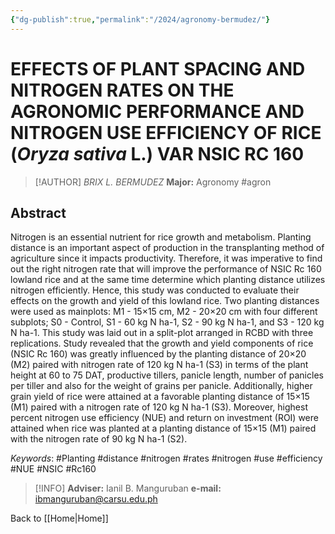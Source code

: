 ```yaml
---
{"dg-publish":true,"permalink":"/2024/agronomy-bermudez/"}
---
```


# EFFECTS OF PLANT SPACING AND NITROGEN RATES ON THE AGRONOMIC PERFORMANCE AND NITROGEN USE EFFICIENCY OF RICE (***Oryza sativa*** L.) VAR NSIC RC 160
> [!AUTHOR] *BRIX L. BERMUDEZ*
> **Major:** Agronomy #agron 
## Abstract
Nitrogen is an essential nutrient for rice growth and metabolism. Planting distance is an important aspect of production in the transplanting method of agriculture since it impacts productivity. Therefore, it was imperative to find out the right nitrogen rate that will improve the performance of NSIC Rc 160 lowland rice and at the same time determine which planting distance utilizes nitrogen efficiently. Hence, this study was conducted to evaluate their effects on the growth and yield of this lowland rice. Two planting distances were used as mainplots: M1 - 15×15 cm, M2 - 20×20 cm with four different subplots; S0 - Control, S1 - 60 kg N ha-1, S2 - 90 kg N ha-1, and S3 - 120 kg N ha-1. This study was laid out in a split-plot arranged in RCBD with three replications. Study revealed that the growth and yield components of rice (NSIC Rc 160) was greatly influenced by the planting distance of 20×20 (M2) paired with nitrogen rate of 120 kg N ha-1 (S3) in terms of the plant height at 60 to 75 DAT, productive tillers, panicle length, number of panicles per tiller and also for the weight of grains per panicle. Additionally, higher grain yield of rice were attained at a favorable planting distance of 15×15 (M1) paired with a nitrogen rate of 120 kg N ha-1 (S3). Moreover, highest percent nitrogen use efficiency (NUE) and return on investment (ROI) were attained when rice was planted at a planting distance of 15×15 (M1) paired with the nitrogen rate of 90 kg N ha-1 (S2).

*Keywords*: #Planting #distance #nitrogen #rates #nitrogen #use #efficiency #NUE  #NSIC #Rc160

> [!INFO] **Adviser:** Ianil B. Manguruban
> **e-mail:** ibmanguruban@carsu.edu.ph

Back to [[Home\|Home]]
